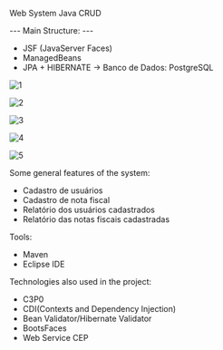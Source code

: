 Web System Java CRUD

--- Main Structure: ---
- JSF (JavaServer Faces)
- ManagedBeans
- JPA + HIBERNATE -> Banco de Dados: PostgreSQL

![1](https://github.com/user-attachments/assets/752f2b4f-6c68-44a0-bc50-dceaea528efc)

![2](https://github.com/user-attachments/assets/20d35fc1-bc29-4f29-94a6-2af83f2ece24)

![3](https://github.com/user-attachments/assets/0b05a15e-4fb5-4135-9f61-ad3a0b14b929)

![4](https://github.com/user-attachments/assets/b9c47946-6f08-4037-8378-696fe6dbe500)

![5](https://github.com/user-attachments/assets/150d1099-3e0b-4d00-b02b-4fc684918c23)

Some general features of the system:
- Cadastro de usuários
- Cadastro de nota fiscal
- Relatório dos usuários cadastrados
- Relatório das notas fiscais cadastradas

Tools:
- Maven
- Eclipse IDE

Technologies also used in the project:
- C3P0
- CDI(Contexts and Dependency Injection)
- Bean Validator/Hibernate Validator
- BootsFaces
- Web Service CEP
